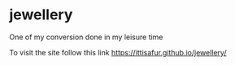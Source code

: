 # jewellery
One of my conversion done in my leisure time 

To visit the site follow this link https://ittisafur.github.io/jewellery/
